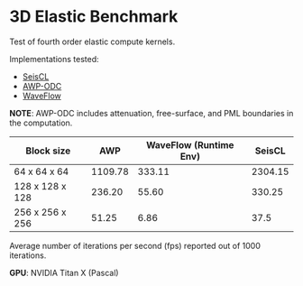 # 3D Elastic Benchmark
Test of fourth order elastic compute kernels. 

Implementations tested:
* [SeisCL](https://github.com/gfabieno/SeisCL)
* [AWP-ODC](https://github.com/HPGeoC/awp-odc-os)
* [WaveFlow](../problems/elastic3d.py)

**NOTE**: AWP-ODC includes attenuation, free-surface, and PML boundaries in the computation.


| Block size      | AWP     | WaveFlow (Runtime Env) | SeisCL  |
|-----------------|---------|------------------------|---------|
| 64 x  64 x  64  | 1109.78 | 333.11                 | 2304.15 |
| 128 x 128 x 128 | 236.20  | 55.60                  | 330.25  |
| 256 x 256 x 256 | 51.25   | 6.86                   | 37.5    |


Average number of iterations per second (fps) reported out of 1000 iterations.

**GPU**: NVIDIA Titan X (Pascal)
